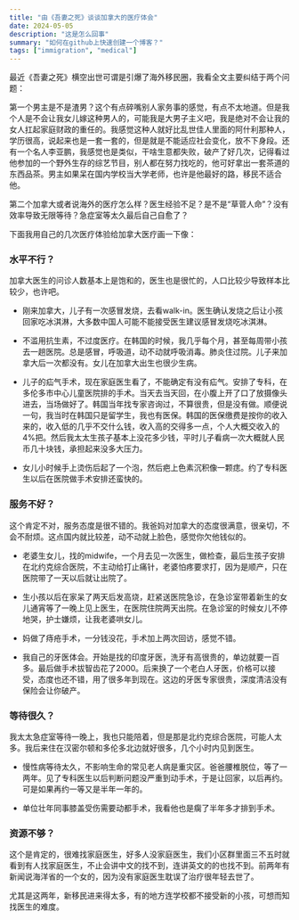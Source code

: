 ```yaml
---
title: "由《吾妻之死》谈谈加拿大的医疗体会"
date: 2024-05-05
description: "这是怎么回事"
summary: "如何在github上快速创建一个博客？"
tags: ["immigration", "medical"]
---
```


最近《吾妻之死》横空出世可谓是引爆了海外移民圈，我看全文主要纠结于两个问题：

第一个男主是不是渣男？这个有点碎嘴别人家务事的感觉，有点不太地道。但是我个人是不会让我女儿嫁这种男人的，可能我是大男子主义吧，我是绝对不会让我的女人扛起家庭财政的重任的。我感觉这种人就好比乱世佳人里面的阿什利那种人，学历很高，说起来也是一套一套的，但是就是不能适应社会变化，放不下身段。还有一个名人李亚鹏，我感觉也是类似，干啥生意都失败，破产了好几次，记得看过他参加的一个野外生存的综艺节目，别人都在努力找吃的，他可好拿出一套茶道的东西品茶。男主如果呆在国内学校当大学老师，也许是他最好的路，移民不适合他。

第二个加拿大或者说海外的医疗怎么样？医生经验不足？是不是“草菅人命”？没有效率导致无限等待？急症室等太久最后自己自愈了？

下面我用自己的几次医疗体验给加拿大医疗画一下像：

### 水平不行？

加拿大医生的问诊人数基本上是饱和的，医生也是很忙的，人口比较少导致样本比较少，也许吧。

- 刚来加拿大，儿子有一次感冒发烧，去看walk-in。医生确认发烧之后让小孩回家吃冰淇淋，大多数中国人可能不能接受医生建议感冒发烧吃冰淇淋。

- 不滥用抗生素，不过度医疗。在韩国的时候，我几乎每个月，甚至每周带小孩去一趟医院。总是感冒，呼吸道，动不动就呼吸消毒。肺炎住过院。儿子来加拿大后一次都没有。女儿在加拿大出生也很少生病。

- 儿子的疝气手术，现在家庭医生看了，不能确定有没有疝气。安排了专科，在多伦多市中心儿童医院排的手术。当天去当天回，在小腹上开了口了放摄像头进去，当场做好了。韩国当年找专家咨询过，不算很贵，但是没有做。顺便说一句，我当时在韩国只是留学生，我也有医保。韩国的医保缴费是按你的收入来的，收入低的几乎不交什么钱，收入高的交得多一点，个人大概交收入的4%把。然后我太太生孩子基本上没花多少钱，平时儿子看病一次大概就人民币几十块钱，承担起来没多大压力。

- 女儿小时候手上烫伤后起了一个泡，然后疤上色素沉积像一颗痣。约了专科医生以后在医院做手术安排还蛮快的。

### 服务不好？

这个肯定不对，服务态度是很不错的。我爸妈对加拿大的态度很满意，很亲切，不会不耐烦。这点国内就比较差，动不动就上脸色，感觉你欠他钱似的。

- 老婆生女儿，找的midwife，一个月去见一次医生，做检查，最后生孩子安排在北约克综合医院，不主动给打止痛针，老婆怕疼要求打，因为是顺产，只在医院带了一天以后就让出院了。

- 生小孩以后在家呆了两天后发高烧，赶紧送医院急诊，在急诊室带着新生的女儿通宵等了一晚上见上医生，在医院住院两天出院。在急诊室的时候女儿不停地哭，护士嫌烦，让我老婆哄女儿。

- 妈做了痔疮手术，一分钱没花，手术加上两次回访，感觉不错。

- 我自己的牙医体会。开始是找的印度牙医，洗牙有高很贵的，单边就要一百多。最后做手术拔智齿花了2000。后来换了一个老白人牙医，价格可以接受，态度也还不错，用了很多年到现在。这边的牙医专家很贵，深度清洁没有保险会让你破产。

### 等待很久？

我太太急症室等待一晚上，我也只能陪着，但是那是北约克综合医院，可能人太多。我后来住在汉密尔顿和多伦多北边就好很多，几个小时内见到医生。

- 慢性病等待太久，不影响生命的常见老人病是重灾区。爸爸腰椎脱位，等了一两年。见了专科医生以后判断问题没严重到动手术，于是让回家，以后再约。可是如果再约一等又是半年一年的。

- 单位壮年同事膝盖受伤需要动都手术，我看他也是瘸了半年多才排到手术。

### 资源不够？

这个是肯定的，很难找家庭医生，好多人没家庭医生，我们小区群里面三不五时就看到有人找家庭医生，不止会讲中文的找不到，连讲英文的的也找不到。前两年有新闻说海洋省的一个女的，因为没有家庭医生耽误了治疗很年轻去世了。

尤其是这两年，新移民进来得太多，有的地方连学校都不接受新的小孩，可想而知找医生的难度。


